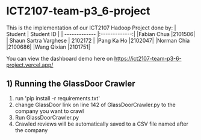 # ICT2107-team-p3_6-project

This is the implementation of our ICT2107 Hadoop Project done by:
| Student | Student ID |
| ------------- |:-------------:|
|Fabian Chua |2101506|
| Shaun Sartra Varghese | 2102172 |
|Pang Ka Ho |2102047|
|Norman Chia |2100686|
|Wang Qixian |2101751|

You can view the dashboard demo here on https://ict2107-team-p3-6-project.vercel.app/

## 1) Running the GlassDoor Crawler

1. run 'pip install -r requirements.txt'
2. change GlassDoor link on line 142 of GlassDoorCrawler.py to the company you want to crawl
3. Run GlassDoorCrawler.py
4. Crawled reviews will be automatically saved to a CSV file named after the company
